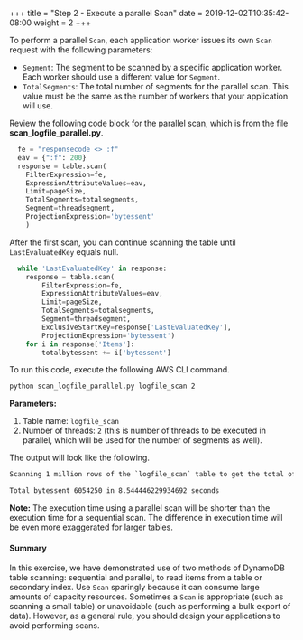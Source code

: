 +++
title = "Step 2 - Execute a parallel Scan"
date = 2019-12-02T10:35:42-08:00
weight = 2
+++


To perform a parallel `Scan`, each application worker issues its own `Scan` request with the following parameters:

- `Segment`: The segment to be scanned by a specific application worker. Each worker should use a different value for `Segment`.
- `TotalSegments`: The total number of segments for the parallel scan. This value must be the same as the number of workers that your application will use.

Review the following code block for the parallel scan, which is from the file **scan_logfile_parallel.py**.


```py
  fe = "responsecode <> :f"
  eav = {":f": 200}
  response = table.scan(
    FilterExpression=fe,
    ExpressionAttributeValues=eav,
    Limit=pageSize,
    TotalSegments=totalsegments,
    Segment=threadsegment,
    ProjectionExpression='bytessent'
    )
```

After the first scan, you can continue scanning the table until `LastEvaluatedKey` equals null.

```py
  while 'LastEvaluatedKey' in response:
    response = table.scan(
        FilterExpression=fe,
        ExpressionAttributeValues=eav,
        Limit=pageSize,
        TotalSegments=totalsegments,
        Segment=threadsegment,
        ExclusiveStartKey=response['LastEvaluatedKey'],
        ProjectionExpression='bytessent')
    for i in response['Items']:
        totalbytessent += i['bytessent']
```
To run this code, execute the following AWS CLI command.
```bash
python scan_logfile_parallel.py logfile_scan 2
```
**Parameters:**
1. Table name: `logfile_scan`
1. Number of threads: `2` (this is number of threads to be executed in parallel, which will be used for the number of segments as well).

The output will look like the following.

```txt
Scanning 1 million rows of the `logfile_scan` table to get the total of bytes sent

Total bytessent 6054250 in 8.544446229934692 seconds
```

**Note:** The execution time using a parallel scan will be shorter than the execution time for a sequential scan. The difference in execution time will be even more exaggerated for larger tables.

#### Summary
In this exercise, we have demonstrated use of two methods of DynamoDB table scanning: sequential and parallel, to read items from a table or secondary index. Use `Scan` sparingly because it can consume large amounts of capacity resources. Sometimes a `Scan` is appropriate (such as scanning a small table) or unavoidable (such as performing a bulk export of data). However, as a general rule, you should design your applications to avoid performing scans.

